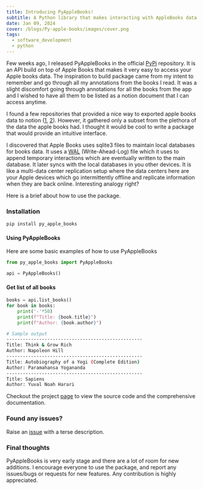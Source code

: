 ```yaml
---
title: Introducing PyAppleBooks!
subtitle: A Python library that makes interacting with AppleBooks data easy.
date: Jan 09, 2024
cover: /blogs/Py-apple-books/images/cover.png
tags:
  - software_development
  - python
---
```


Few weeks ago, I released PyAppleBooks in the official [PyPi](https://pypi.org/project/py-apple-books/) repository. It is an API build on top of Apple Books that makes it very easy to access your Apple books data. The inspiration to build package came from my intent to remember and go through all my annotations from the books I read. It was a slight discomfort going through annotations for all the books from the app and I wished to have all them to be listed as a notion document that I can access anytime.

I found a few repositories that provided a nice way to exported apple books data to notion ([1](https://github.com/subhamX/notion-easy-export), [2](https://github.com/matttrent/ibooks-highlights)). However, it gathered only a subset from the plethora of the data the apple books had. I thought it would be cool to write a package that would provide an intuitive interface.

I discovered that Apple Books uses sqlite3 files to maintain local databases for books data. It uses a [WAL](https://en.wikipedia.org/wiki/Write-ahead_logging) (Write-Ahead-Log) file which it uses to append temporary interactions which are eventually written to the main database. It later syncs with the local databases in you other devices. It is like a multi-data center replication setup where the data centers here are your Apple devices which go intermittently offline and replicate information when they are back online. Interesting analogy right?

Here is a brief about how to use the package.

### Installation

```bash
pip install py_apple_books
```

#### Using PyAppleBooks

Here are some basic examples of how to use PyAppleBooks

```python
from py_apple_books import PyAppleBooks

api = PyAppleBooks()
```

#### Get list of all books

```python
books = api.list_books()
for book in books:
    print('-'*50)
    print(f"Title: {book.title}")
    print(f"Author: {book.author}")
```

```bash
# Sample output
--------------------------------------------------
Title: Think & Grow Rich
Author: Napoleon Hill
--------------------------------------------------
Title: Autobiography of a Yogi (Complete Edition)
Author: Paramahansa Yogananda
--------------------------------------------------
Title: Sapiens
Author: Yuval Noah Harari
```

Checkout the project [page](https://github.com/vgnshiyer/py-apple-books) to view the source code and the comprehensive documentation.

### Found any issues?

Raise an [issue](https://github.com/vgnshiyer/py-apple-books/issues) with a terse description.

### Final thoughts

PyAppleBooks is very early stage and there are a lot of room for new additions. I encourage everyone to use the package, and report any issues/bugs or requests for new features. Any contribution is highly appreciated.
